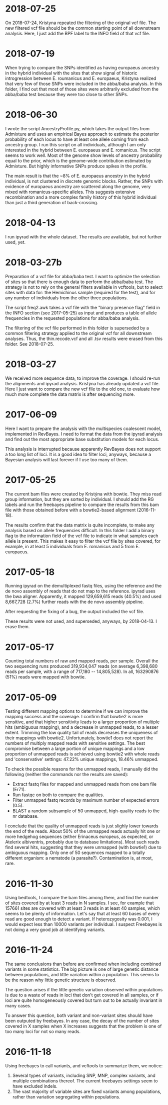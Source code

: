 2018-07-25
==========

On 2018-07-24, Kristyna repeated the filtering of the original vcf file.
The new filtered vcf file should be the common starting point of all
downstream analysis. Here, I just add the BPF label to the INFO field
of that vcf file.

2018-07-19
==========

When trying to compare the SNPs identified as having europaeus ancestry
in the hybrid individual with the sites that show signal of historic
introgression between E. roumanicus and E. europaeus, Kristyna realized
that very few of those SNPs were included in the abba/baba analysis. In
this folder, I find out that most of those sites were arbitrarily excluded
from the abba/baba test because they were too close to other SNPs.


2018-06-30
==========

I wrote the script AncestryProfile.py, which takes the output files from
Admixture and uses an empirical Bayes approach to estimate the posterior
probability of each locus to have at least one allele coming from each
ancestry group. I run this script on all individuals, although I am only
interested in the hybrid between E. europaeus and E. romanicus. The script
seems to work well. Most of the genome show levels of ancestry probability
equal to the prior, which is the genome-wide contribution estimated by
Admixture. But highly informative SNPs produce spikes in the profile.

The main result is that the ~8% of E. europaeus ancestry in the hybrid
individual, is not clustered in discrete genomic blocks. Rather, the SNPs
with evidence of europaeus ancestry are scattered along the genome, very
mixed with romanicus-specific alleles. This suggests extensive recombination
and a more complex family history of this hybrid individual than just a
third generation of back-crossing.

2018-04-13
==========

I run ipyrad with the whole dataset. The results are available, but not
further used, yet.

2018-03-27b
===========

Preparation of a vcf file for abba/baba test. I want to optimize
the selection of sites so that there is enough data to perform the
abba/baba test. The strategy is not to rely on the general filters
available in vcftools, but to select sites with data for: the Hemichinus
sample (required for the test), and for any number of individuals from
the other three populations.

The script freq2.awk takes a vcf file with the "binary presence flag"
field in the INFO section (see 2017-05-25) as input and produces
a table of allele frequencies in the requested populations for
abba/baba analysis.

The filtering of the vcf file performed in this folder is superseded
by a common filtering strategy applied to the original vcf for all
downstream analyses. Thus, the thin.recode.vcf and all .tsv results
were erased from this folder. See 2018-07-25.

2018-03-27
==========

We received more sequence data, to improve the coverage. I should
re-run the alignments and ipyrad analysis. Kristýna has already
updated a vcf file. Here I just want to compare the new vcf file
to the old one, to evaluate how much more complete the data matrix
is after sequencing more.

2017-06-09
==========

Here I want to prepare the analysis with the multispecies coalescent
model, implemented in RevBayes. I need to format the data from the ipyrad
analysis and find out the most appropriate base substitution models for
each locus.

This analysis is interrupted because apparently RevBayes does not support
a too long list of loci. It is a good idea to filter loci, anyways,
because a Bayesian analysis will last forever if I use too many of them.

2017-05-25
==========

The current bam files were created by Kristýna with bowtie. They miss
read group information, but they are sorted by individual. I should add
the RG labels and run the freebayes pipeline to compare the results from
this bam file with those obtained before with a bowtie2-based alignment
(2016-11-18).

The results confirm that the data matrix is quite incomplete, to make any
analysis based on allele frequencies difficult. In this folder I add a
binary flag to the information field of the vcf file to indicate in what
samples each allele is present. This makes it easy to filter the vcf file
by sites covered, for example, in at least 5 individuals from E. romanicus
and 5 from E. europaeus.

2017-05-18
==========

Running ipyrad on the demultiplexed fastq files, using the reference and
the de novo assembly of reads that do not map to the reference. ipyrad
uses the bwa aligner. Apparently, it mapped 129,659,615 reads (40.5%) and
used 8,667,728 (2.7%) further reads with the de novo assembly pipeline.

After requesting the fixing of a bug, the output included the vcf file.

These results were not used, and superseded, anyways, by 2018-04-13. I
erase them.

2017-05-17
==========

Counting total numbers of raw and mapped reads, per sample. Overall the two
sequencing runs produced 319,934,047 reads (on average 6,398,680 reads per
sample, with a range of 717,180 -- 14,805,528). In all, 163290876 (51%) reads
were mapped with bowtie. 

2017-05-09
==========

Testing different mapping options to determine if we can improve the
mapping success and the coverage. I confirm that bowtie2 is more sensitive,
and that higher sensitivity leads to a larger proportion of multiple hits
(ambiguous mapping), and a decrease in unmapped reads, to a lesser extent.
Trimming the low quality tail of reads decreases the uniqueness of their
mappings with bowtie2. Unfortunately, bowtie1 does not report the numbers
of multiply mapped reads with sensitive settings. The best compromise
between a large portion of unique mappings and a low proportion of unmapped
reads is achieved using bowtie2 with whole reads and 'conservative' settings:
47.22% unique mappings, 18.46% unmapped.

To check the possible reasons for the unmapped reads, I manually did the
following (neither the commands nor the results are saved):

* Extract fastq files for mapped and unmapped reads from one bam file (Er71).
* Run fastqc on both to compare the qualities.
* Filter unmapped fastq records by maximum number of expected errors (0.5).
* BLAST a random subsample of 50 unmapped, high-quality reads to the nr database.

I conclude that the quality of unmapped reads is just slighly lower towards
the end of the reads. About 50% of the unmapped reads actually hit one or more
hedgehog sequences (either Erinaceus europeus, as expected, or Atelerix
albiventris, probably due to database limitations). Most such reads find
several hits, suggesting that they were unmapped (with bowtie1) due to
ambiguous mapping. Only one of 50 sequences mapped to a totally different
organism: a nematode (a parasite?). Contamination is, at most, rare.

2016-11-30
==========

Using bedtools, I compare the bam files among them, and find the number
of sites covered by at least 3 reads in N samples. I see, for example that
157661 sites are covered with at least 3 reads in at least 40 samples, which
seems to be plenty of information. Let's say that at least 60 bases of every
read are good enough to detect a variant. If heterozygosity was 0.001, I
would expect less than 10000 variants per individual. I suspect Freebayes
is not doing a very good job at identifying variants.

2016-11-24
==========

The same conclusions than before are confirmed when including combined
variants in some statistics. The big picture is one of large genetic distance
between populations, and little variation within a population. This seems
to be the reason why little genetic structure is observed.

The question arises if the little genetic variation observed within
populations is due to a waste of reads in loci that don't get covered in
all samples, or if loci are quite homogeneously covered but turn out to be
actually invariant in many cases.

To answer this question, both variant and non-variant sites should have been
outputed by freebayes. In any case, the decay of the number of sites covered
in X samples when X increases suggests that the problem is one of too many
loci for not so many reads.


2016-11-18
==========

Using freebayes to call variants, and vcftools to summarize them, we
notice:
   1. Several types of variants, including SNP, MNP, complex variants,
      and multiple combinations thereof. The current freebayes settings
      seem to have excluded indels.
   2. The vast majority of variable sites are fixed variants among
      populations, rather than variation segregating within populations.
